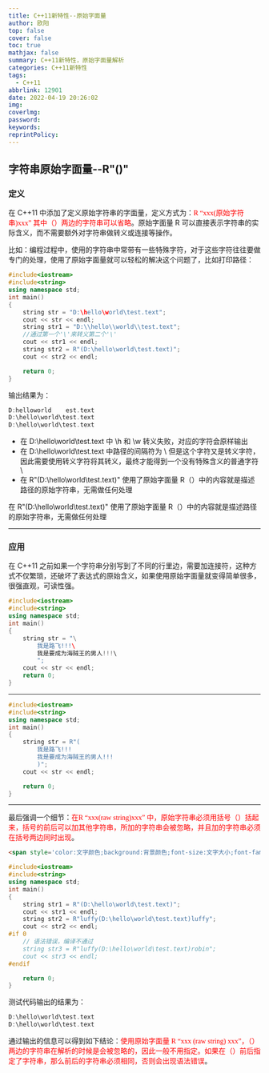 ```yaml
---
title: C++11新特性--原始字面量
author: 欧阳
top: false
cover: false
toc: true
mathjax: false
summary: C++11新特性，原始字面量解析
categories: C++11新特性
tags:
  - C++11
abbrlink: 12901
date: 2022-04-19 20:26:02
img:
coverlmg:
password:
keywords:
reprintPolicy:
---
```


## 字符串原始字面量--R"()"

### 定义

在 C++11 中添加了定义原始字符串的字面量，定义方式为：<span style='color:red;background:背景颜色;font-size:文字大小;font-family:字体;'>R “xxx(原始字符串)xxx” 其中（）两边的字符串可以省略</span>。原始字面量 R 可以直接表示字符串的实际含义，而不需要额外对字符串做转义或连接等操作。

比如：编程过程中，使用的字符串中常带有一些特殊字符，对于这些字符往往要做专门的处理，使用了原始字面量就可以轻松的解决这个问题了，比如打印路径：

```c++
#include<iostream>
#include<string>
using namespace std;
int main()
{
    string str = "D:\hello\world\test.text";
    cout << str << endl;
    string str1 = "D:\\hello\\world\\test.text";
    //通过第一个'\'来转义第二个'\'
    cout << str1 << endl;
    string str2 = R"(D:\hello\world\test.text)";
    cout << str2 << endl;

    return 0;
}
```



输出结果为：

``` C++
D:helloworld    est.text
D:\hello\world\test.text
D:\hello\world\test.text
```

+ 在 D:\hello\world\test.text 中 \h 和 \w 转义失败，对应的字符会原样输出
+ 在 D:\\hello\\world\\test.text 中路径的间隔符为 \ 但是这个字符又是转义字符，因此需要使用转义字符将其转义，最终才能得到一个没有特殊含义的普通字符 \
+ 在 R"(D:\hello\world\test.text)" 使用了原始字面量 R（）中的内容就是描述路径的原始字符串，无需做任何处理

在 R"(D:\hello\world\test.text)" 使用了原始字面量 R（）中的内容就是描述路径的原始字符串，无需做任何处理

---

### 应用

在 C++11 之前如果一个字符串分别写到了不同的行里边，需要加连接符，这种方式不仅繁琐，还破坏了表达式的原始含义，如果使用原始字面量就变得简单很多，很强直观，可读性强。

```C++
#include<iostream>
#include<string>
using namespace std;
int main()
{
    string str = "\
		我是路飞!!!\ 
        我是要成为海贼王的男人!!!\
        ";
    cout << str << endl;
    return 0;
}
```





---

```C++
#include<iostream>
#include<string>
using namespace std;
int main()
{
    string str = R"(
        我是路飞!!!
        我是要成为海贼王的男人!!!
        )";
    cout << str << endl;

    return 0;
}
```

---

最后强调一个细节：<span style='color:red;background:背景颜色;font-size:文字大小;font-family:字体;'>在R “xxx(raw string)xxx” 中，原始字符串必须用括号（）括起来，括号的前后可以加其他字符串，所加的字符串会被忽略，并且加的字符串必须在括号两边同时出现</span>。

```markdown
<span style='color:文字颜色;background:背景颜色;font-size:文字大小;font-family:字体;'>文字</span>
```



```C++
#include<iostream>
#include<string>
using namespace std;
int main()
{
    string str1 = R"(D:\hello\world\test.text)";
    cout << str1 << endl;
    string str2 = R"luffy(D:\hello\world\test.text)luffy";
    cout << str2 << endl;
#if 0
    // 语法错误，编译不通过
    string str3 = R"luffy(D:\hello\world\test.text)robin";	
    cout << str3 << endl;
#endif

    return 0;
}
```



测试代码输出的结果为：

```C++
D:\hello\world\test.text
D:\hello\world\test.text
```

通过输出的信息可以得到如下结论：<span style='color:red;background:背景颜色;font-size:文字大小;font-family:字体;'>使用原始字面量 R “xxx (raw string) xxx”，（）两边的字符串在解析的时候是会被忽略的，因此一般不用指定。如果在（）前后指定了字符串，那么前后的字符串必须相同，否则会出现语法错误</span>。



